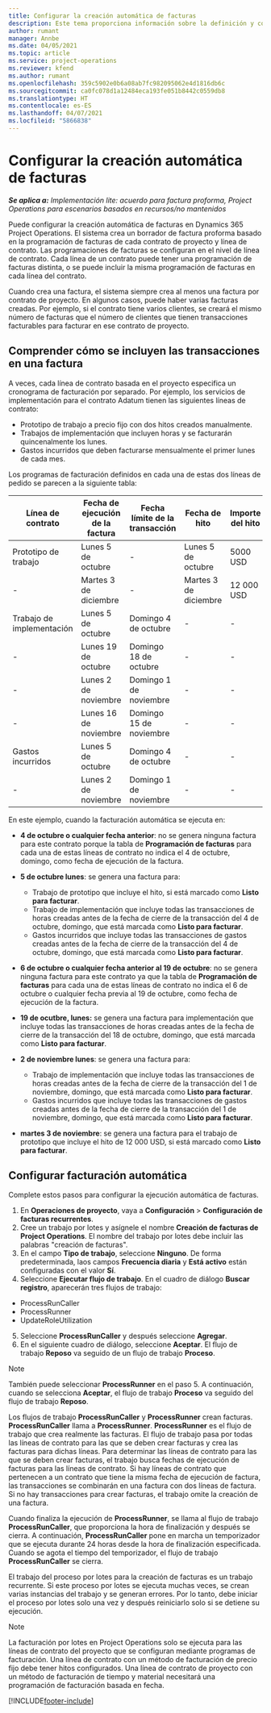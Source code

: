 ```yaml
---
title: Configurar la creación automática de facturas
description: Este tema proporciona información sobre la definición y configuración de la creación automática de facturas proforma.
author: rumant
manager: Annbe
ms.date: 04/05/2021
ms.topic: article
ms.service: project-operations
ms.reviewer: kfend
ms.author: rumant
ms.openlocfilehash: 359c5902e0b6a08ab7fc982095062e4d1816db6c
ms.sourcegitcommit: ca0fc078d1a12484eca193fe051b8442c0559db8
ms.translationtype: HT
ms.contentlocale: es-ES
ms.lasthandoff: 04/07/2021
ms.locfileid: "5866838"
---
```

# <a name="set-up-automatic-invoice-creation"></a>Configurar la creación automática de facturas 
 
_**Se aplica a:** Implementación lite: acuerdo para factura proforma, Project Operations para escenarios basados en recursos/no mantenidos_

Puede configurar la creación automática de facturas en Dynamics 365 Project Operations. El sistema crea un borrador de factura proforma basado en la programación de facturas de cada contrato de proyecto y línea de contrato. Las programaciones de facturas se configuran en el nivel de línea de contrato. Cada línea de un contrato puede tener una programación de facturas distinta, o se puede incluir la misma programación de facturas en cada línea del contrato.

Cuando crea una factura, el sistema siempre crea al menos una factura por contrato de proyecto. En algunos casos, puede haber varias facturas creadas. Por ejemplo, si el contrato tiene varios clientes, se creará el mismo número de facturas que el número de clientes que tienen transacciones facturables para facturar en ese contrato de proyecto.

## <a name="understand-how-transactions-are-included-on-an-invoice"></a>Comprender cómo se incluyen las transacciones en una factura 

A veces, cada línea de contrato basada en el proyecto especifica un cronograma de facturación por separado. Por ejemplo, los servicios de implementación para el contrato Adatum tienen las siguientes líneas de contrato:

- Prototipo de trabajo a precio fijo con dos hitos creados manualmente.
- Trabajos de implementación que incluyen horas y se facturarán quincenalmente los lunes.
- Gastos incurridos que deben facturarse mensualmente el primer lunes de cada mes.

Los programas de facturación definidos en cada una de estas dos líneas de pedido se parecen a la siguiente tabla:

| Línea de contrato | Fecha de ejecución de la factura | Fecha límite de la transacción | Fecha de hito | Importe del hito |
| --- | --- | --- | --- | --- |
| Prototipo de trabajo | Lunes 5 de octubre | - | Lunes 5 de octubre | 5000 USD |
| - | Martes 3 de diciembre | - | Martes 3 de diciembre | 12 000 USD |
| Trabajo de implementación | Lunes 5 de octubre | Domingo 4 de octubre | - | - |
| - | Lunes 19 de octubre | Domingo 18 de octubre | - | - |
| - | Lunes 2 de noviembre | Domingo 1 de noviembre | - | - |
| - | Lunes 16 de noviembre | Domingo 15 de noviembre | - | - |
| Gastos incurridos | Lunes 5 de octubre | Domingo 4 de octubre | - | - |
| - | Lunes 2 de noviembre | Domingo 1 de noviembre | - | - |

En este ejemplo, cuando la facturación automática se ejecuta en:

- **4 de octubre o cualquier fecha anterior**: no se genera ninguna factura para este contrato porque la tabla de **Programación de facturas** para cada una de estas líneas de contrato no indica el 4 de octubre, domingo, como fecha de ejecución de la factura.
- **5 de octubre lunes**: se genera una factura para:

    - Trabajo de prototipo que incluye el hito, si está marcado como **Listo para facturar**.
    - Trabajo de implementación que incluye todas las transacciones de horas creadas antes de la fecha de cierre de la transacción del 4 de octubre, domingo, que está marcada como **Listo para facturar**.
    - Gastos incurridos que incluye todas las transacciones de gastos creadas antes de la fecha de cierre de la transacción del 4 de octubre, domingo, que está marcada como **Listo para facturar**.
  
- **6 de octubre o cualquier fecha anterior al 19 de octubre**: no se genera ninguna factura para este contrato ya que la tabla de **Programación de facturas** para cada una de estas líneas de contrato no indica el 6 de octubre o cualquier fecha previa al 19 de octubre, como fecha de ejecución de la factura.
- **19 de ocutbre, lunes:** se genera una factura para implementación que incluye todas las transacciones de horas creadas antes de la fecha de cierre de la transacción del 18 de octubre, domingo, que está marcada como **Listo para facturar**.
- **2 de noviembre lunes**: se genera una factura para:

    - Trabajo de implementación que incluye todas las transacciones de horas creadas antes de la fecha de cierre de la transacción del 1 de noviembre, domingo, que está marcada como **Listo para facturar**.
    - Gastos incurridos que incluye todas las transacciones de gastos creadas antes de la fecha de cierre de la transacción del 1 de noviembre, domingo, que está marcada como **Listo para facturar**.

- **martes 3 de noviembre**: se genera una factura para el trabajo de prototipo que incluye el hito de 12 000 USD, si está marcado como **Listo para facturar**.

## <a name="configure-automatic-invoicing"></a>Configurar facturación automática

Complete estos pasos para configurar la ejecución automática de facturas.

1. En **Operaciones de proyecto**, vaya a **Configuración** > **Configuración de facturas recurrentes**.
2. Cree un trabajo por lotes y asígnele el nombre **Creación de facturas de Project Operations**. El nombre del trabajo por lotes debe incluir las palabras "creación de facturas".
3. En el campo **Tipo de trabajo**, seleccione **Ninguno**. De forma predeterminada, laos campos **Frecuencia diaria** y **Está activo** están configuradas con el valor **Sí**.
4. Seleccione **Ejecutar flujo de trabajo**. En el cuadro de diálogo **Buscar registro**, aparecerán tres flujos de trabajo:

- ProcessRunCaller
- ProcessRunner
- UpdateRoleUtilization

5. Seleccione **ProcessRunCaller** y después seleccione **Agregar**.
6. En el siguiente cuadro de diálogo, seleccione **Aceptar**. El flujo de trabajo **Reposo** va seguido de un flujo de trabajo **Proceso**. 

> [!NOTE]
> También puede seleccionar **ProcessRunner** en el paso 5. A continuación, cuando se selecciona **Aceptar**, el flujo de trabajo **Proceso** va seguido del flujo de trabajo **Reposo**.

Los flujos de trabajo **ProcessRunCaller** y **ProcessRunner** crean facturas. **ProcessRunCaller** llama a **ProcessRunner**. **ProcessRunner** es el flujo de trabajo que crea realmente las facturas. El flujo de trabajo pasa por todas las líneas de contrato para las que se deben crear facturas y crea las facturas para dichas líneas. Para determinar las líneas de contrato para las que se deben crear facturas, el trabajo busca fechas de ejecución de facturas para las líneas de contrato. Si hay líneas de contrato que pertenecen a un contrato que tiene la misma fecha de ejecución de factura, las transacciones se combinarán en una factura con dos líneas de factura. Si no hay transacciones para crear facturas, el trabajo omite la creación de una factura.

Cuando finaliza la ejecución de **ProcessRunner**, se llama al flujo de trabajo **ProcessRunCaller**, que proporciona la hora de finalización y después se cierra. A continuación, **ProcessRunCaller** pone en marcha un temporizador que se ejecuta durante 24 horas desde la hora de finalización especificada. Cuando se agota el tiempo del temporizador, el flujo de trabajo **ProcessRunCaller** se cierra.

El trabajo del proceso por lotes para la creación de facturas es un trabajo recurrente. Si este proceso por lotes se ejecuta muchas veces, se crean varias instancias del trabajo y se generan errores. Por lo tanto, debe iniciar el proceso por lotes solo una vez y después reiniciarlo solo si se detiene su ejecución.

> [!NOTE]
> La facturación por lotes en Project Operations solo se ejecuta para las líneas de contrato del proyecto que se configuran mediante programas de facturación. Una línea de contrato con un método de facturación de precio fijo debe tener hitos configurados. Una línea de contrato de proyecto con un método de facturación de tiempo y material necesitará una programación de facturación basada en fecha.


[!INCLUDE[footer-include](../../includes/footer-banner.md)]
